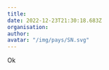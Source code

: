 ```yaml
---
title: 
date: 2022-12-23T21:30:18.683Z
organisation: 
author: 
avatar: "/img/pays/SN.svg"
---
```


Ok
